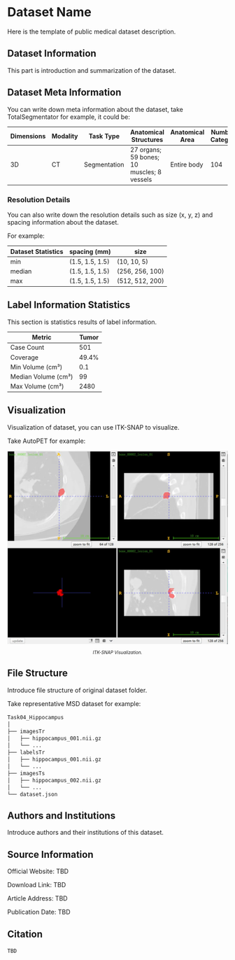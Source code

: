 # Dataset Name
Here is the template of public medical dataset description.

## Dataset Information

This part is introduction and summarization of the dataset.

## Dataset Meta Information

You can write down meta information about the dataset, take TotalSegmentator for example, it could be:

| Dimensions | Modality | Task Type | Anatomical Structures          | Anatomical Area | Number of Categories | Data Volume | File Format |
|------------|----------|-----------|--------------------------------|-----------------|----------------------|-------------|-------------|
| 3D         | CT       | Segmentation | 27 organs; 59 bones; 10 muscles; 8 vessels | Entire body       | 104                  | 1204        | .nii.gz     |


### Resolution Details

You can also write down the resolution details such as size (x, y, z) and spacing information about the dataset.

For example:

| Dataset Statistics | spacing (mm)     | size            |
|--------------------|------------------|-----------------|
| min                | (1.5, 1.5, 1.5)              | (10, 10, 5)     |
| median             | (1.5, 1.5, 1.5)           | (256, 256, 100) |
| max                | (1.5, 1.5, 1.5)              | (512, 512, 200) |

## Label Information Statistics

This section is statistics results of label information.

| Metric        | Tumor    |
|---------------|----------|
| Case Count    | 501      |
| Coverage      | 49.4%    |
| Min Volume (cm³) | 0.1    |
| Median Volume (cm³) | 99 |
| Max Volume (cm³) | 2480   |

## Visualization

Visualization of dataset, you can use ITK-SNAP to visualize.

Take AutoPET for example:

<div align="center">
    <a href="https://github.com/openmedlab/"><img width="700px" height="auto" src="appendix/ULS_1.webp"></a>
</div>
<p style="text-align:center;font-size:10px;"><em> ITK-SNAP Visualization.</em></p>

## File Structure

Introduce file structure of original dataset folder.

Take representative MSD dataset for example:

``` 
Task04_Hippocampus
│
├── imagesTr
│   ├── hippocampus_001.nii.gz
│   └── ...
├── labelsTr
│   ├── hippocampus_001.nii.gz
│   └── ...
├── imagesTs
│   ├── hippocampus_002.nii.gz
│   └── ...
└── dataset.json
```

## Authors and Institutions

Introduce authors and their institutions of this dataset.


## Source Information

Official Website: TBD

Download Link: TBD

Article Address: TBD

Publication Date: TBD

## Citation

``` 
TBD
```